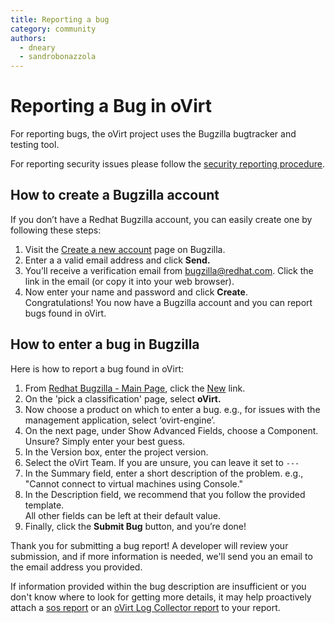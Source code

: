 ```yaml
---
title: Reporting a bug
category: community
authors:
  - dneary
  - sandrobonazzola
---
```


# Reporting a Bug in oVirt

For reporting bugs, the oVirt project uses the Bugzilla bugtracker and testing tool.

For reporting security issues please follow the [security reporting procedure](/community/security.html).

## How to create a Bugzilla account

If you don’t have a Redhat Bugzilla account, you can easily create one by following these steps:

1. Visit the [Create a new account](https://bugzilla.redhat.com/createaccount.cgi) page on Bugzilla.
2. Enter a a valid email address and click **Send.**
3. You’ll receive a verification email from bugzilla@redhat.com. Click the link in the email (or copy it into your web browser).
4. Now enter your name and password and click **Create**.<br>
Congratulations! You now have a Bugzilla account and you can report bugs found in oVirt.

## How to enter a bug in Bugzilla

Here is how to report a bug found in oVirt:

1. From [Redhat Bugzilla - Main Page](https://bugzilla.redhat.com/), click the [New](https://bugzilla.redhat.com/enter_bug.cgi) link.
2. On the 'pick a classification' page, select **oVirt.**
3. Now choose a product on which to enter a bug. e.g., for issues with the management application, select ‘ovirt-engine’.
4. On the next page, under Show Advanced Fields, choose a Component. Unsure? Simply enter your best guess.
5. In the Version box, enter the project version.
6. Select the oVirt Team. If you are unsure, you can leave it set to `---`
7. In the Summary field, enter a short description of the problem. e.g., "Cannot connect to virtual machines using Console."
8. In the Description field, we recommend that you follow the provided template.
<br>All other fields can be left at their default value.
9. Finally, click the **Submit Bug** button, and you’re done!

Thank you for submitting a bug report! A developer will review your submission, and if more information is needed, we'll send you an email to the email address you provided.

If information provided within the bug description are insufficient or you don't know where to look for getting more details,
it may help proactively attach a [sos report](https://github.com/sosreport/sos/wiki) or
an [oVirt Log Collector report](/documentation/administration_guide/#sect-The_Log_Collector_Tool)
to your report.
